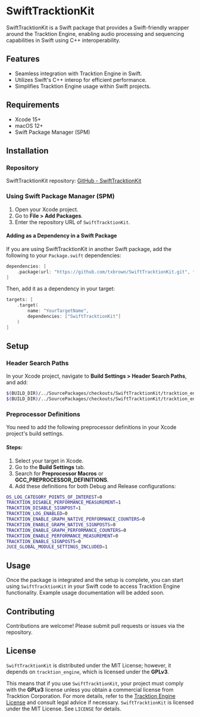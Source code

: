 # SwiftTracktionKit

SwiftTracktionKit is a Swift package that provides a Swift-friendly wrapper around the Tracktion Engine, enabling audio processing and sequencing capabilities in Swift using C++ interoperability.

## Features

- Seamless integration with Tracktion Engine in Swift.
- Utilizes Swift's C++ interop for efficient performance.
- Simplifies Tracktion Engine usage within Swift projects.

## Requirements

- Xcode 15+
- macOS 12+
- Swift Package Manager (SPM)

## Installation

### Repository

SwiftTracktionKit repository: [GitHub - SwiftTracktionKit](https://github.com/txbrown/SwiftTracktionKit)

### Using Swift Package Manager (SPM)

1. Open your Xcode project.
2. Go to **File > Add Packages**.
3. Enter the repository URL of `SwiftTracktionKit`.

#### Adding as a Dependency in a Swift Package

If you are using SwiftTracktionKit in another Swift package, add the following to your `Package.swift` dependencies:

```swift
dependencies: [
    .package(url: "https://github.com/txbrown/SwiftTracktionKit.git", from: "1.0.0")
]
```

Then, add it as a dependency in your target:

```swift
targets: [
    .target(
        name: "YourTargetName",
        dependencies: ["SwiftTracktionKit"]
    )
]
```

## Setup

### Header Search Paths

In your Xcode project, navigate to **Build Settings > Header Search Paths**, and add:

```sh
$(BUILD_DIR)/../SourcePackages/checkouts/SwiftTracktionKit/tracktion_engine/modules
$(BUILD_DIR)/../SourcePackages/checkouts/SwiftTracktionKit/tracktion_engine/modules/juce/modules
```

### Preprocessor Definitions

You need to add the following preprocessor definitions in your Xcode project's build settings.

#### Steps:

1. Select your target in Xcode.
2. Go to the **Build Settings** tab.
3. Search for **Preprocessor Macros** or **GCC_PREPROCESSOR_DEFINITIONS**.
4. Add these definitions for both Debug and Release configurations:

```sh
OS_LOG_CATEGORY_POINTS_OF_INTEREST=0
TRACKTION_DISABLE_PERFORMANCE_MEASUREMENT=1
TRACKTION_DISABLE_SIGNPOST=1
TRACKTION_LOG_ENABLED=0
TRACKTION_ENABLE_GRAPH_NATIVE_PERFORMANCE_COUNTERS=0
TRACKTION_ENABLE_GRAPH_NATIVE_SIGNPOSTS=0
TRACKTION_ENABLE_GRAPH_PERFORMANCE_COUNTERS=0
TRACKTION_ENABLE_PERFORMANCE_MEASUREMENT=0
TRACKTION_ENABLE_SIGNPOSTS=0
JUCE_GLOBAL_MODULE_SETTINGS_INCLUDED=1
```

## Usage

Once the package is integrated and the setup is complete, you can start using `SwiftTracktionKit` in your Swift code to access Tracktion Engine functionality. Example usage documentation will be added soon.

## Contributing

Contributions are welcome! Please submit pull requests or issues via the repository.

## License

`SwiftTracktionKit` is distributed under the MIT License; however, it depends on `tracktion_engine`, which is licensed under the **GPLv3**.

This means that if you use `SwiftTracktionKit`, your project must comply with the **GPLv3** license unless you obtain a commercial license from Tracktion Corporation. For more details, refer to the [Tracktion Engine License](https://github.com/Tracktion/tracktion_engine#license) and consult legal advice if necessary.
`SwiftTracktionKit` is licensed under the MIT License. See `LICENSE` for details.
